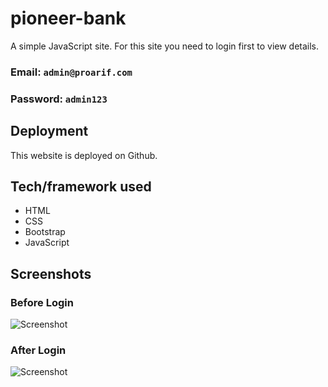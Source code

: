 # pioneer-bank
A simple JavaScript site. For this site you need to login first to view details.
### Email: `admin@proarif.com`
### Password: `admin123`

## Deployment
This website is deployed on Github.

## Tech/framework used 
 - HTML
 - CSS
 - Bootstrap
 - JavaScript

## Screenshots

### Before Login
![Screenshot](https://i.ibb.co/Dkm4QkB/pioneer1.png)

### After Login
![Screenshot](https://i.ibb.co/f4J5nRs/pioneer2.png)

